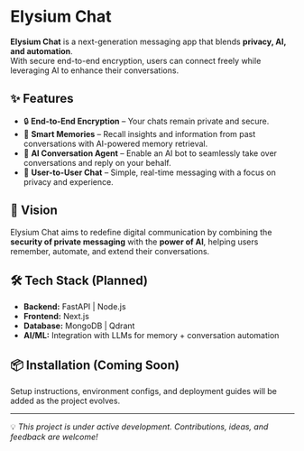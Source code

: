 # Elysium Chat

**Elysium Chat** is a next-generation messaging app that blends **privacy, AI, and automation**.  
With secure end-to-end encryption, users can connect freely while leveraging AI to enhance their conversations.

## ✨ Features

- 🔒 **End-to-End Encryption** – Your chats remain private and secure.
- 🧠 **Smart Memories** – Recall insights and information from past conversations with AI-powered memory retrieval.
- 🤖 **AI Conversation Agent** – Enable an AI bot to seamlessly take over conversations and reply on your behalf.
- 💬 **User-to-User Chat** – Simple, real-time messaging with a focus on privacy and experience.

## 🚀 Vision

Elysium Chat aims to redefine digital communication by combining the **security of private messaging** with the **power of AI**, helping users remember, automate, and extend their conversations.

## 🛠️ Tech Stack (Planned)

- **Backend:** FastAPI | Node.js
- **Frontend:** Next.js
- **Database:** MongoDB | Qdrant
- **AI/ML:** Integration with LLMs for memory + conversation automation

## 📦 Installation (Coming Soon)

Setup instructions, environment configs, and deployment guides will be added as the project evolves.

---

💡 _This project is under active development. Contributions, ideas, and feedback are welcome!_
